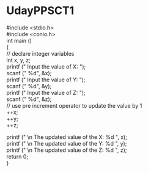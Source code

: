 # UdayPPSCT1
#include <stdio.h>  
#include <conio.h>  
int main ()  
{  
 // declare integer variables  
int x, y, z;  
printf (" Input the value of X: ");  
scanf (" %d", &x);        
printf ("  Input the value of Y: ");  
scanf (" %d", &y);  
printf (" Input the value of Z: ");  
scanf (" %d", &z);  
// use pre increment operator to update the value by 1  
++x;  
++y;  
++z;  
  
printf (" \n The updated value of the X: %d ", x);  
printf (" \n The updated value of the Y: %d ", y);  
printf (" \n The updated value of the Z: %d ", z);   
return 0;  
}  
